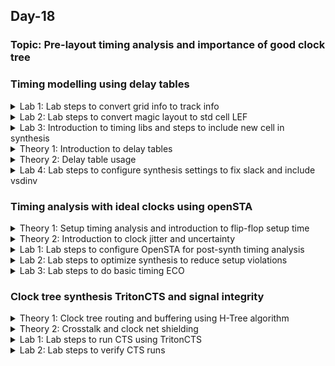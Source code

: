 ## Day-18

### Topic: Pre-layout timing analysis and importance of good clock tree

### Timing modelling using delay tables
<details>
  <summary>Lab 1:  Lab steps to convert grid info to track info</summary>
 
### Lab steps to convert grid info to track info
  
**Library Exchange Format (LEF)**
  
* A specification in which representing the physical layout of an integrated circuit in an ASCII format
* It includes design rules and abstract information about the standard cells
* LEF only has basic information required at that level to serve the purpose of the concerned CAD tool
* Containing information on input, output, power and group port, does not consists logic path information
  
* Objective: extract LEF file from .mag file and then plug the file into the picorv32a flow (previous is standard cell library)
* Main guidelines:
  + The input and output ports must lie on the intersection of the vertical and horizontal tracks
  + The width of standard cell should be on the track pitch, and the height should be on the track vertical pitch
  
```
~/Desktop/work/tools/openlane_working_dir/pdks/sky130A/libs.tech/openlane/sky130_fd_sc_hd
vim tracks.info
```
  
```
cd ~/Desktop/work/tools/openlane_working_dir/openlane/vsdstdcelldesign
magic -T sky130A.tech sky130_inv.mag
```
  
* Track information (using during routing stage) routes can go over the track/layer (metal traces)
  
![image](https://user-images.githubusercontent.com/118953917/214740911-da449828-590d-499e-8e84-5dbe2c0ac156.png)
  
* Set the grid based on the tracks.info (grid) converted the track into grid
  
![image](https://user-images.githubusercontent.com/118953917/214740963-2d493469-4489-4ba8-9ef9-7ee97563f49b.png)

* Ports are on the intersection of the horizontal and vertical tracks. It ensures that the routes can reach the ports from x and y direction.
* Verified that both input and output ports have fulfilled the guideline where input and output ports lies at the intersection of horizontal and vertical tracks

*Note: press "g" to enable grid (zoom in to see the grid)*
  
![image](https://user-images.githubusercontent.com/118953917/214741494-d1a5f5e6-5295-45ff-ba2e-ad8eac2fe210.png)

</details>

<details>
  <summary>Lab 2:  Lab steps to convert magic layout to std cell LEF</summary>
 
### Lab steps to convert magic layout to std cell LEF
  
* We need to only define layers, not ports in layout
* Ports definitions are required when we want to extract LEF file
  + Ports will be defined as pins of a macro
  
**How to define ports?**

* Select port --> edit --> Text --> fill those required information 
  
*Note: For A; and Y in locali while for VPWR and VGND in metal1*

![image](https://user-images.githubusercontent.com/118953917/214749913-cb884945-e9a5-4c44-b10c-8cb3983560ed.png)
  
* Then, define classes of ports 
  
![image](https://user-images.githubusercontent.com/118953917/214756209-3b67c804-59ed-42a8-83f3-eb585339b834.png)
  
* Extract the LEF file 
  
> In tkcon 
```
save sky130A_vsdinv.mag
```
  
> Checking the saved file
```
cd ~/Desktop/work/tools/openlane_working_dir/openlane/vsdstdcelldesign
ls
```
  
![image](https://user-images.githubusercontent.com/118953917/214787867-9cf85de0-99f3-4db2-89fd-eec1c064ed29.png)
  
```
magic -T sky130A.tech sky130_vsdinv.mag
```

> In tkcon
```
lef write
```
  
![image](https://user-images.githubusercontent.com/118953917/214751397-07e1287d-a91d-49b5-b624-25878e3759c0.png)

```
vim sky130_vsdinv.lef
```
  
![image](https://user-images.githubusercontent.com/118953917/214756411-087a7a3c-a8f0-4f55-86f4-9453d1feb89f.png)

</details>

<details>
  <summary>Lab 3:  Introduction to timing libs and steps to include new cell in synthesis</summary>
 
### Introduction to timing libs and steps to include new cell in synthesis
  
```
cd ~/Desktop/work/tools/openlane_working_dir/openlane/vsdstdcelldesign
cp sky130A_vsdinv.lef /home/nur.nazahah.mohd.amri/Desktop/work/tools/openlane_working_dir/openlane/designs/picorv32a/src
cd ~/Desktop/work/tools/openlane_working_dir/openlane/vsdstdcelldesign/libs
cp sky130_fd_sc_hd__* /home/nur.nazahah.mohd.amri/Desktop/work/tools/openlane_working_dir/openlane/designs/picorv32a/src
cd ~/Desktop/work/tools/openlane_working_dir/openlane/designs/picorv32a/
vim config.tcl
```
  
**Modifying config.tcl file**
  
![image](https://user-images.githubusercontent.com/118953917/214758920-88489361-6f99-4a0f-8e41-ffa089a16269.png)

```
cd ~/Desktop/work/tools/openlane_working_dir/openlane
make mount
./flow.tcl -interactive
package require openlane 0.9
prep -design picorv32a -tag 13-01_14-09 -overwrite      (Check run date at ls ~/Desktop/work/tools/openlane_working_dir/openlane/designs/picorv32a/runs)
set lefs [glob $::env(DESIGN_DIR)/src/*.lef]
add_lefs -src $lefs
run_synthesis
```
  
Successfully invoke openlane and doing synthesis
  
![image](https://user-images.githubusercontent.com/118953917/214760516-fc95cafa-9f17-4f92-8803-9819361bf9a0.png)

</details>

<details>
  <summary>Theory 1:  Introduction to delay tables</summary>
 
### Introduction to delay tables

* With the use of gates for clock nets, such as shown in the below figure, which is the method known as clock gating, we can ensure no dynamic switching and short circuit power consumed by the clock tree, during the time the clock gets gated.

![image](https://user-images.githubusercontent.com/118953917/214761577-5e776c52-2f13-4e4d-ba3a-b35145638a68.png)

* We need to look into the timing characteristics of the buffer, in the case where we want to swap out the buffer for a gate. 
* For each level of buffering, we should have an identical buffer being used, and each node should be driving the same node. 
* Keep in mind that the load at the output will be varying, and since the load of one buffer is varying, the input transition of the following buffer will also vary. 
* This means that we will have a variety of delays.
  
![image](https://user-images.githubusercontent.com/118953917/214762059-d8079e4f-ab52-48e5-9250-98041e883c2d.png)
  
* The delay table is characterized based on varying the input transition and output load of a cell, against the delay of that cell. 
* Each cell will have its own delay table for different sizes and threshold tables.

![image](https://user-images.githubusercontent.com/118953917/214762237-10ec6a51-a825-4ebf-baf4-52bb7ff85339.png)

</details>

<details>
  <summary>Theory 2:  Delay table usage</summary>
 
### Delay table usage
  
* Each type of cell will be having its own individual delay table, as the internal pmos and nmos width/length ratio gets varied, the resistance changes, then RC constant gets varied as well, meaning the delay of each cell gets varied. 
* The values of delay which are not available in the table are extrapolated based on the given data.
  
![image](https://user-images.githubusercontent.com/118953917/214764494-ef258ff7-6660-4281-85ff-5f8a2652140d.png)

* Similarly, the ways on how we have a delay table, we will also have a characterization table for input transition.
* The latency at the endpoints will be the sum of the delays of each individual cell in that path. 
* The total skew value between two endpoints will be non-zero if the output load driven for a cell is varied, meaning different delay numbers are seen between endpoints, this is why it is preferred to have the nodes at each level driving the same load. 
* Another case in which we can retain the skew to be zero in the presence of varied load, is by using a different buffer size at the same level that can achieve the same level of delay as the other buffer in same level based on its delay table.
* These are factors which should be looked into in the early stages of the clock tree design stage. 
* Now we must look into power aware CTS, where we have to consider endpoints which are only active under certain conditions. 
* In this case, we do not need to propagate the clock into those cells during the period of inactivity.

![image](https://user-images.githubusercontent.com/118953917/214765256-2979c5c0-b2a9-41ab-b311-9e3cfb33a076.png)

</details>

<details>
  <summary>Lab 4: Lab steps to configure synthesis settings to fix slack and include vsdinv</summary>
 
### Lab steps to configure synthesis settings to fix slack and include vsdinv
  
```
cd ~/Desktop/work/tools/openlane_working_dir/openlane/configuration
vim README.md
```
  
* SYNTH_STRATEGY: control the area and timing
* SYNTH_BUFFERING: control if we want to buffer high fanout net 
* SYNTH_SIZING: control in cell sizing instead of buffering
* SYNTH_DRIVING_CELL: ensure more drive strength cell to drive input
  
![image](https://user-images.githubusercontent.com/118953917/214776677-df33d5a9-66c2-4778-ab7e-b3ea83a6fad6.png)

> In openlane terminal
```
echo $::env(SYNTH_STRATEGY)
set ::env(SYNTH_STRATEGY) "DELAY 0"
echo $::env(SYNTH_STRATEGY)
echo $::env(SYNTH_BUFFERING)
echo $::env(SYNTH_SIZING)
set ::env(SYNTH_SIZING) 1
echo $::env(SYNTH_SIZING)
echo $::env(SYNTH_DRIVING_CELL)
```
  
*Note: refer https://github.com/AngeloJacobo/OpenLANE-Sky130-Physical-Design-Workshop#lab-part-3-day-4---fix-negative-slack for the details*
  
* With SYNTH_STRATEGY of Delay 0, the tool will focus more on optimizing/minimizing the delay, index can be 0 to 3 where 3 is the most optimized for timing (sacrificing more area). 
* SYNTH_BUFFERING of 1 ensures cell buffer will be used on high fanout cells to reduce delay due to high capacitance load. 
* SYNTH_SIZING of 1 will enable cell sizing where cell will be upsize or downsized as needed to meet timing. 
* SYNTH_DRIVING_CELL is the cell used to drive the input ports and is vital for cells with a lot of fan-outs since it needs higher drive strength (larger driving cell needed).
  
```
cd ~/Desktop/work/tools/openlane_working_dir/openlane/designs/picorv32a/runs/13-01_14-09/results/synthesis
rm -rf picorv32a.synthesis.v
```
 
> In openlane terminal
```
run_synthesis
```
  
![image](https://user-images.githubusercontent.com/118953917/214780525-3aa279d5-169d-444a-aefa-c5ff52cad77f.png)

> In openlane 
```
run_floorplan
```

![image](https://user-images.githubusercontent.com/118953917/214782752-dc620279-42e7-4d0c-ae61-7c9572e0e6c0.png)
  
* The solution for this error is found. 
* basic_macro_placement command is failing since EXTRA_LEFS variable inside config.tcl is assumed as a macro which is not. 
* The temporary solution is to comment call on basic_macro_placement inside the OpenLane/scripts/tcl_commands/floorplan.tcl (this is okay since we are not adding any macro to the design).

* After that run_placement, another error will occur relating to remove_buffers, the solution is to comment the call to remove_buffers_from_nets in OpenLane/scripts/tcl_commands/placement.tcl. 
* After successfully running placement, runs/[date]/results/placement/picorv32.def will be created.
  
```
cd ~/Desktop/work/tools/openlane_working_dir/openlane/scripts/openroad
vim or_basic_mp.tcl
cd ~/Desktop/work/tools/openlane_working_dir/openlane/scripts/tcl_commands
vim floorplan.tcl
```
  
**Modification in gvim**
  
![image](https://user-images.githubusercontent.com/118953917/214784124-bd01cb53-8308-4b02-8c5e-469da27d04b5.png)

> In openlane
```
run_floorplan
run_placement
```
  
> In terminal
```
cd ~/Desktop/work/tools/openlane_working_dir/openlane/designs/picorv32a/runs/13-01_14-09/results/placement
magic -T ~/Desktop/work/tools/openlane_working_dir/pdks/sky130A/libs.tech/magic/sky130A.tech lef read ../../tmp/merged.lef def read picorv32a.placement.def
```

![image](https://user-images.githubusercontent.com/118953917/214790612-456f38a4-6cca-4353-a68a-c5135632a6a9.png)

</details>

### Timing analysis with ideal clocks using openSTA
<details>
  <summary>Theory 1: Setup timing analysis and introduction to flip-flop setup time</summary>
 
### Setup timing analysis and introduction to flip-flop setup time
  
* At the zero time stamp, there is one clock edge that reaches the launch flop. 
* At T time stamp, the second rising edge reaches the capture flop. Any analysis that needs to be done is between 0 and T. For the combinational circuit to work, the combinational delay needs to be less than the period, T.

![image](https://user-images.githubusercontent.com/118953917/214792086-fb20df82-8122-48da-8694-a780b6d8d977.png)

* Looking at more practical scenarios and how the flop works, there will be a delay within the internal flop circuitry, between mux 1 and mux 2. 
* These internal delays will restrict the combinational delay requirements.
* This internal delay is known as the setup time, and this setup time needs to be subtracted away from the complete clock period T. 
* Now the capture flop has enough time for it to compute the data within the flop and ensure the data is ready at Q by the time the second rise edge of clock reach.
  
![image](https://user-images.githubusercontent.com/118953917/214792585-bb290730-1517-41ed-98ff-46ef6c88df66.png)

</details>

<details>
  <summary>Theory 2: Introduction to clock jitter and uncertainty</summary>
 
### Introduction to clock jitter and uncertainty
  
**Jitter**
  
* Deviation of a clock edge from its ideal location
* Typically caused by clock generator circuitry, noise, power supply variations, interference from nearby circuitry etc. Jitter is a contributing factor to the design margin specified for timing closure
  
* The next practical scenario to take into consideration is jitter. 
* The clock is expected to reach the clock pin at exactly 0s or at Ts, but in real scenarios, the clock signal may not be able to reach at the exact moment, as the clock source generation may have its own built-in variation. 
* This is known as jitter, the temporary variation of the clock period. 
* The combinational delay will become more stringent as a result. Thus we change our combinational delay to factor in the uncertainty factor from the jitter.
  
![image](https://user-images.githubusercontent.com/118953917/214793401-a1382eea-22d8-4374-ae33-0bd2d36d76c2.png)

* The combinational delay of a path will look as shown above.
* The next challenge comes in performing timing analysis with multiple ideal clocks.
  
![image](https://user-images.githubusercontent.com/118953917/214793711-7f08ec10-1a94-4711-9cf2-f76aae4c3c01.png)

</details>

<details>
  <summary>Lab 1: Lab steps to configure OpenSTA for post-synth timing analysis</summary>
 
### Lab steps to configure OpenSTA for post-synth timing analysis
  
```
cd ~/Desktop/work/tools/openlane_working_dir/openlane
vim pre_sta.conf                                          (For pre-layout timing analysis)
```
  
![image](https://user-images.githubusercontent.com/118953917/214798003-4d475ac5-16ca-4bfc-8f62-73e4642a4a27.png)

```
cd ~/Desktop/work/tools/openlane_working_dir/openlane/designs/picorv32a/src
vim my_base.sdc
cd ~/Desktop/work/tools/openlane_working_dir/openlane/vsdstdcelldesign/libs
vim sky130_fd_sc_hd__typical.lib
```
  
![image](https://user-images.githubusercontent.com/118953917/214800764-3a700389-9330-4ac7-b43e-6dab567eaa91.png)
  
```
cd ~/Desktop/work/tools/openlane_working_dir/openlane
sta pre_sta.conf
```

![image](https://user-images.githubusercontent.com/118953917/214802161-4bcb8008-5413-47af-b401-ec2ac29a9b8e.png)

</details>

<details>
  <summary>Lab 2: Lab steps to optimize synthesis to reduce setup violations</summary>
 
### Lab steps to optimize synthesis to reduce setup violations
  
![image](https://user-images.githubusercontent.com/118953917/214803801-892a4879-34ea-4753-ab7e-c76dc102c622.png)

```
cd ~/Desktop/work/tools/openlane_working_dir/openlane/configuration
vim README.md
```
  
![image](https://user-images.githubusercontent.com/118953917/214804887-e1a8a2e7-fd97-4bdf-acd2-dd09fbd2f31b.png)
  
> In openlane
```
cd ~/Desktop/work/tools/openlane_working_dir/openlane
echo $::env(SYNTH_MAX_FANOUT)
set ::env(SYNTH_MAX_FANOUT) 4
```
  
```
cd ~/Desktop/work/tools/openlane_working_dir/openlane/designs/picorv32a/runs/13-01_14-09/results/synthesis
rm -rf picorv32a.synthesis.v
```

> In openlane
```
run_synthesis
```
  
```
cd ~/Desktop/work/tools/openlane_working_dir/openlane
sta pre_sta.conf
report_net -connections _18242_                           
replace_cell _41952_ sky130_fd_sc_hd__dfxtp_4             (Pick the highest fanout, cap, slew and replace the worst violations of the cell by increasing drive strength --> upsize cell from 2 to 4)
report_checks -fields {net cap dlew input pins} -digits 4
report_tns
report_wns
```

![image](https://user-images.githubusercontent.com/118953917/214859399-c9b6b58f-0584-4c04-a174-ae59bcab8cbc.png)
  
![image](https://user-images.githubusercontent.com/118953917/214857863-aac7b3eb-65c4-4582-8cd7-65b96a2b1c46.png)

</details>

<details>
  <summary>Lab 3: Lab steps to do basic timing ECO</summary>
 
### Lab steps to do basic timing ECO
  
```
report_checks -from _41952_ -through _41879_
```

![image](https://user-images.githubusercontent.com/118953917/214876198-94a45f68-c0ba-49cd-b69f-397ed034a604.png)
  
</details>

### Clock tree synthesis TritonCTS and signal integrity
<details>
  <summary>Theory 1:  Clock tree routing and buffering using H-Tree algorithm</summary>
 
### Clock tree routing and buffering using H-Tree algorithm
  

  
  
  
  
</details>

<details>
  <summary>Theory 2:  Crosstalk and clock net shielding</summary>
 
### Crosstalk and clock net shielding
  

  
  
  
  
</details>

<details>
  <summary>Lab 1: Lab steps to run CTS using TritonCTS</summary>
 
### Lab steps to run CTS using TritonCTS
  
> In sta terminal
```
write_verilog ~/Desktop/work/tools/openlane_working_dir/openlane/designs/picorv32a/runs/13-01_14-09/results/synthesis/picorv32a.synthesis.v
```
  
```
cd ~/Desktop/work/tools/openlane_working_dir/openlane/designs/picorv32a/runs/13-01_14-09/results/synthesis
ls -lrt picorv32a.synthesis.v
date
```
  
![image](https://user-images.githubusercontent.com/118953917/214867050-6e2e1327-2021-4170-a662-2d7de1940ef4.png)

> In openlane
```
run_floorplan
run_placement
run_cts
```
  
```
cd ~/Desktop/work/tools/openlane_working_dir/openlane/configuration
vim README.md
```
  
![image](https://user-images.githubusercontent.com/118953917/214873411-922a5676-c00a-4d34-98d2-395b3118ee7f.png)
  
</details>

<details>
  <summary>Lab 2: Lab steps to verify CTS runs</summary>
 
### Lab steps to verify CTS runs
  
```
cd ~/Desktop/work/tools/openlane_working_dir/openlane/scripts/tcl_commands
vim cts.tcl
```
  

  
  
  
</details>
